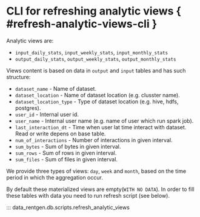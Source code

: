 # CLI for refreshing analytic views { #refresh-analytic-views-cli }

Analytic views are:

- `input_daily_stats`, `input_weekly_stats`, `input_monthly_stats`
- `output_daily_stats`, `output_weekly_stats`, `output_monthly_stats`

Views content is based on data in `output` and `input` tables and has such structure:

- `dataset_name` - Name of dataset.
- `dataset_location` - Name of dataset location (e.g. clusster name).
- `dataset_location_type` - Type of dataset location (e.g. hive, hdfs, postgres).
- `user_id` - Internal user id.
- `user_name` - Internal user name (e.g. name of user which run spark job).
- `last_interaction_dt` - Time when user lat time interact with dataset. Read or write depens on base table.
- `num_of_interactions` - Number of interactions in given interval.
- `sum_bytes` - Sum of bytes in given interval.
- `sum_rows` - Sum of rows in given interval.
- `sum_files` - Sum of files in given interval.

We provide three types of views: `day`, `week` and `month`, based on the time period in which the aggregation occur.

By default these materialized views are empty(`WITH NO DATA`).
In order to fill these tables with data you need to run refresh script (see below).

<!-- TODO: check generation with original rst -->
::: data_rentgen.db.scripts.refresh_analytic_views
